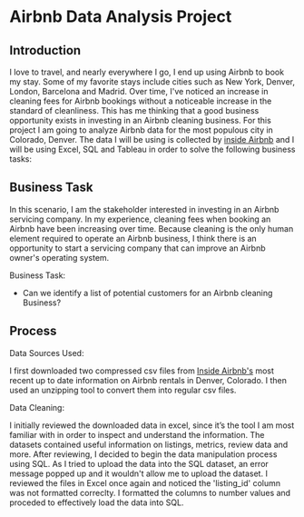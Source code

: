 # Airbnb Data Analysis Project

## Introduction
I love to travel, and nearly everywhere I go, I end up using Airbnb to book my stay. Some of my favorite stays include cities such as New York, Denver, London, Barcelona and Madrid. Over time, I've noticed an increase in cleaning fees for Airbnb bookings without a noticeable increase in the standard of cleanliness. This has me thinking that a good business opportunity exists in investing in an Airbnb cleaning business. For this project I am going to analyze Airbnb data for the most populous city in Colorado, Denver. The data I will be using is collected by [inside Airbnb](insideairbnb.com) and I  will be using Excel, SQL and Tableau in order to solve the following business tasks:

## Business Task
In this scenario, I am the stakeholder interested in investing in an Airbnb servicing company. 
In my experience, cleaning fees when booking an Airbnb have been increasing over time. Because cleaning is the only human element required to operate an Airbnb business, I think there is an opportunity to start a servicing company that can improve an Airbnb owner's operating system. 

Business Task:

* Can we identify a list of potential customers for an Airbnb cleaning Business?

## Process
Data Sources Used:

I first downloaded two compressed csv files from [Inside Airbnb's](insideairbnb.com) most recent up to date information on Airbnb rentals in Denver, Colorado. I then used an unzipping tool to convert them into regular csv files. 

Data Cleaning:

I initially reviewed the downloaded data in excel, since it’s the tool I am most familiar with in order to inspect and understand the information. The datasets contained useful information on listings, metrics, review data and more. After reviewing, I decided to begin the data manipulation process using SQL. As I tried to upload the  data into the SQL dataset, an error message popped up and it wouldn't allow me to upload the dataset. I reviewed the files in Excel once again and noticed the 'listing_id' column was not formatted correclty. I formatted the columns to number values and proceded to effectively load the data into SQL.



